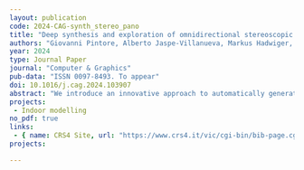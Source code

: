 ```yaml
---
layout: publication
code: 2024-CAG-synth_stereo_pano
title: "Deep synthesis and exploration of omnidirectional stereoscopic environments from a single surround-view panoramic image"
authors: "Giovanni Pintore, Alberto Jaspe-Villanueva, Markus Hadwiger, Jens Schneider, Marco Agus, Fabio Marton, Fabio Bettio, Enrico Gobbetti"
year: 2024
type: Journal Paper
journal: "Computer & Graphics"
pub-data: "ISSN 0097-8493. To appear"
doi: 10.1016/j.cag.2024.103907
abstract: "We introduce an innovative approach to automatically generate and explore immersive stereoscopic indoor environments derived from a single monoscopic panoramic image in an equirectangular format. Once per 360° shot, we estimate the per-pixel depth using a gated deep network architecture. Subsequently, we synthesize a collection of panoramic slices through reprojection and view-synthesis employing deep learning. These slices are distributed around the central viewpoint, with each slice’s projection center placed on the circular path covered by the eyes during a head rotation. Furthermore, each slice encompasses an angular extent sufficient to accommodate the potential gaze directions of both the left and right eye and to provide context for reconstruction. For fast display, a stereoscopic multiple-center-of-projection stereo pair in equirectangular format is composed by suitably blending the precomputed slices. At run-time, the pair is loaded in a lightweight WebXR viewer that responds to head rotations, offering both motion and stereo cues. The approach combines and extends state-of-the-art data-driven techniques, incorporating several innovations. Notably, a gated architecture is introduced for panoramic monocular depth estimation. Leveraging the predicted depth, the same gated architecture is then applied to the re-projection of visible pixels, facilitating the inpainting of occluded and disoccluded regions by incorporating a mixed Generative Adversarial Network (GAN). The resulting system works on a variety of available VR headsets and can serve as a base component for immersive applications. We demonstrate our technology on several indoor scenes from publicly available data."
projects: 
 - Indoor modelling
no_pdf: true
links:
 - { name: CRS4 Site, url: "https://www.crs4.it/vic/cgi-bin/bib-page.cgi?id=%27Pintore:2024:DSE%27" }
projects: 

---
```

